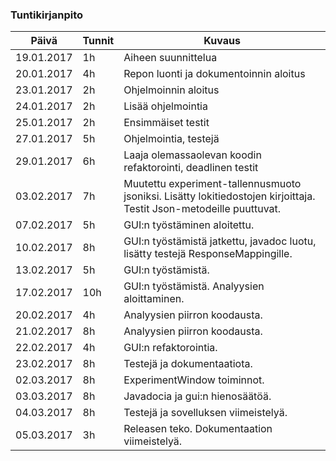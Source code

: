 ### Tuntikirjanpito
Päivä | Tunnit | Kuvaus
--------------- | ----- | ------
19.01.2017 | 1h | Aiheen suunnittelua
20.01.2017 | 4h | Repon luonti ja dokumentoinnin aloitus
23.01.2017 | 2h | Ohjelmoinnin aloitus
24.01.2017 | 2h | Lisää ohjelmointia
25.01.2017 | 2h | Ensimmäiset testit
27.01.2017 | 5h | Ohjelmointia, testejä
29.01.2017 | 6h | Laaja olemassaolevan koodin refaktorointi, deadlinen testit
03.02.2017 | 7h | Muutettu experiment-tallennusmuoto jsoniksi. Lisätty lokitiedostojen kirjoittaja. Testit Json-metodeille puuttuvat.
07.02.2017 | 5h | GUI:n työstäminen aloitettu.
10.02.2017 | 8h | GUI:n työstämistä jatkettu, javadoc luotu, lisätty testejä ResponseMappingille.
13.02.2017 | 5h | GUI:n työstämistä.
17.02.2017 | 10h | GUI:n työstämistä. Analyysien aloittaminen.
20.02.2017 | 4h | Analyysien piirron koodausta.
21.02.2017 | 8h | Analyysien piirron koodausta.
22.02.2017 | 4h | GUI:n refaktorointia.
23.02.2017 | 8h | Testejä ja dokumentaatiota.
02.03.2017 | 8h | ExperimentWindow toiminnot.
03.03.2017 | 8h | Javadocia ja gui:n hienosäätöä.
04.03.2017 | 8h | Testejä ja sovelluksen viimeistelyä.
05.03.2017 | 3h | Releasen teko. Dokumentaation viimeistelyä.
